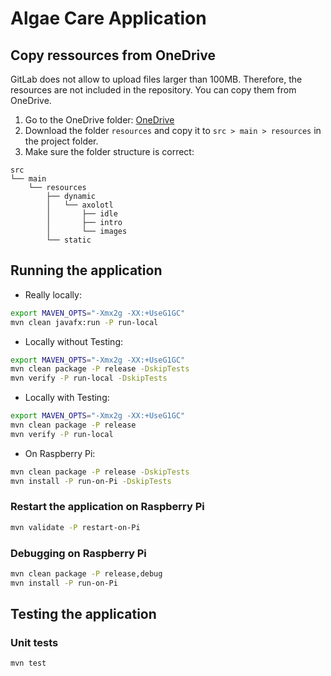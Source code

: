 # Algae Care Application

## Copy ressources from OneDrive

GitLab does not allow to upload files larger than 100MB. Therefore, the resources are not included in the repository. You can copy them from OneDrive.
1. Go to the OneDrive folder: [OneDrive]()
2. Download the folder `resources` and copy it to `src > main > resources` in the project folder.
3. Make sure the folder structure is correct:
```
src
└── main
    └── resources
        ├── dynamic
        │   └── axolotl
        │       ├── idle
        │       ├── intro
        │       └── images 
        └── static
```

## Running the application

- Really locally:
```bash
export MAVEN_OPTS="-Xmx2g -XX:+UseG1GC"
mvn clean javafx:run -P run-local
```

- Locally without Testing:
```bash
export MAVEN_OPTS="-Xmx2g -XX:+UseG1GC"
mvn clean package -P release -DskipTests
mvn verify -P run-local -DskipTests
```

- Locally with Testing: 
```bash
export MAVEN_OPTS="-Xmx2g -XX:+UseG1GC"
mvn clean package -P release
mvn verify -P run-local
```
- On Raspberry Pi:
```bash
mvn clean package -P release -DskipTests
mvn install -P run-on-Pi -DskipTests
```

### Restart the application on Raspberry Pi
```bash
mvn validate -P restart-on-Pi
```

### Debugging on Raspberry Pi
```bash
mvn clean package -P release,debug
mvn install -P run-on-Pi
```

## Testing the application

### Unit tests
```bash
mvn test
```
